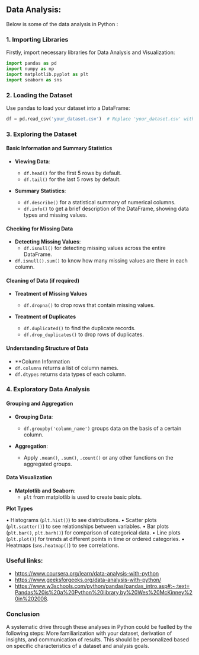 ## Data Analysis:
 Below is some of the data analysis in Python :

### 1. Importing Libraries

Firstly, import necessary libraries for Data Analysis and Visualization:

```python
import pandas as pd
import numpy as np
import matplotlib.pyplot as plt
import seaborn as sns
```

### 2. Loading the Dataset

Use pandas to load your dataset into a DataFrame:

```python
df = pd.read_csv('your_dataset.csv')  # Replace 'your_dataset.csv' with your actual dataset file path
```

### 3. Exploring the Dataset

#### Basic Information and Summary Statistics

- **Viewing Data**: 
  - `df.head()` for the first 5 rows by default.
  - `df.tail()` for the last 5 rows by default.

- **Summary Statistics**:
  - `df.describe()` for a statistical summary of numerical columns.
  - `df.info()` to get a brief description of the DataFrame, showing data types and missing values.

#### Checking for Missing Data

- **Detecting Missing Values**:
  - `df.isnull()` for detecting missing values across the entire DataFrame.
- `df.isnull().sum()` to know how many missing values are there in each column.

#### Cleaning of Data (if required)

- **Treatment of Missing Values**
  - `df.dropna()` to drop rows that contain missing values.
  
- **Treatment of Duplicates**
  - `df.duplicated()` to find the duplicate records.
  - `df.drop_duplicates()` to drop rows of duplicates.

#### Understanding Structure of Data

- **Column Information
- `df.columns` returns a list of column names.
 - `df.dtypes` returns data types of each column.

### 4. Exploratory Data Analysis

#### Grouping and Aggregation

- **Grouping Data**:
  - `df.groupby('column_name')` groups data on the basis of a certain column.
   
- **Aggregation**:
  - Apply `.mean()`, `.sum()`, `.count()` or any other functions on the aggregated groups.

#### Data Visualization

- **Matplotlib and Seaborn**:
  - `plt` from matplotlib is used to create basic plots.


**Plot Types**

• Histograms (`plt.hist()`) to see distributions.
• Scatter plots (`plt.scatter()`) to see relationships between variables.
• Bar plots (`plt.bar()`, `plt.barh()`) for comparison of categorical data.
• Line plots (`plt.plot()`) for trends at different points in time or ordered categories.
• Heatmaps (`sns.heatmap()`) to see correlations.

### Useful links:
- https://www.coursera.org/learn/data-analysis-with-python
- https://www.geeksforgeeks.org/data-analysis-with-python/
- https://www.w3schools.com/python/pandas/pandas_intro.asp#:~:text=Pandas%20is%20a%20Python%20library,by%20Wes%20McKinney%20in%202008.

### Conclusion
A systematic drive through these analyses in Python could be fuelled by the following steps: More familiarization with your dataset, derivation of insights, and communication of results. This should be personalized based on specific characteristics of a dataset and analysis goals.